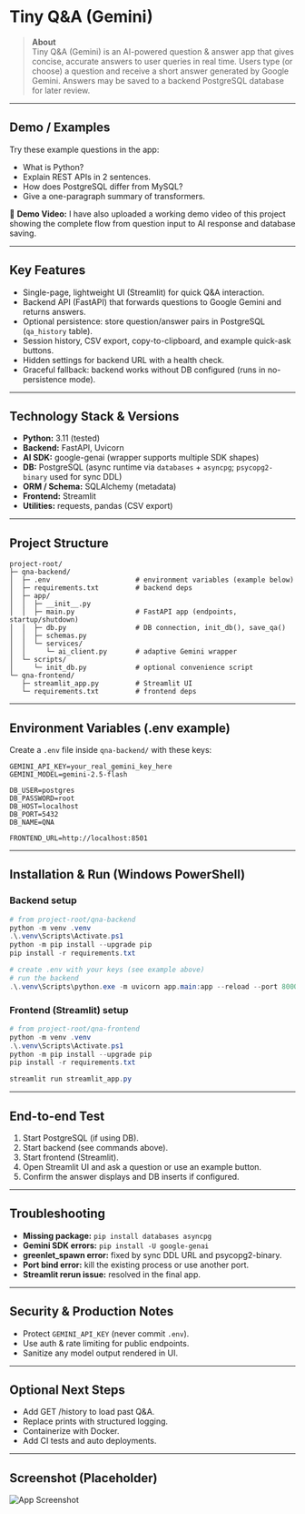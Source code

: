# Tiny Q&A (Gemini)

> **About**  
> Tiny Q&A (Gemini) is an AI-powered question & answer app that gives concise, accurate answers to user queries in real time. Users type (or choose) a question and receive a short answer generated by Google Gemini. Answers may be saved to a backend PostgreSQL database for later review.

---

## Demo / Examples
Try these example questions in the app:
- What is Python?  
- Explain REST APIs in 2 sentences.  
- How does PostgreSQL differ from MySQL?  
- Give a one-paragraph summary of transformers.

🎥 **Demo Video:** I have also uploaded a working demo video of this project showing the complete flow from question input to AI response and database saving.

---

## Key Features
- Single-page, lightweight UI (Streamlit) for quick Q&A interaction.
- Backend API (FastAPI) that forwards questions to Google Gemini and returns answers.
- Optional persistence: store question/answer pairs in PostgreSQL (`qa_history` table).
- Session history, CSV export, copy-to-clipboard, and example quick-ask buttons.
- Hidden settings for backend URL with a health check.
- Graceful fallback: backend works without DB configured (runs in no-persistence mode).

---

## Technology Stack & Versions
- **Python:** 3.11 (tested)
- **Backend:** FastAPI, Uvicorn
- **AI SDK:** google-genai (wrapper supports multiple SDK shapes)
- **DB:** PostgreSQL (async runtime via `databases` + `asyncpg`; `psycopg2-binary` used for sync DDL)
- **ORM / Schema:** SQLAlchemy (metadata)
- **Frontend:** Streamlit
- **Utilities:** requests, pandas (CSV export)

---

## Project Structure
```
project-root/
├─ qna-backend/
│  ├─ .env                     # environment variables (example below)
│  ├─ requirements.txt         # backend deps
│  ├─ app/
│  │  ├─ __init__.py
│  │  ├─ main.py               # FastAPI app (endpoints, startup/shutdown)
│  │  ├─ db.py                 # DB connection, init_db(), save_qa()
│  │  ├─ schemas.py
│  │  └─ services/
│  │     └─ ai_client.py       # adaptive Gemini wrapper
│  └─ scripts/
│     └─ init_db.py            # optional convenience script
└─ qna-frontend/
   ├─ streamlit_app.py         # Streamlit UI
   └─ requirements.txt         # frontend deps
```

---

## Environment Variables (.env example)
Create a `.env` file inside `qna-backend/` with these keys:

```
GEMINI_API_KEY=your_real_gemini_key_here
GEMINI_MODEL=gemini-2.5-flash

DB_USER=postgres
DB_PASSWORD=root
DB_HOST=localhost
DB_PORT=5432
DB_NAME=QNA

FRONTEND_URL=http://localhost:8501
```

---

## Installation & Run (Windows PowerShell)

### Backend setup
```powershell
# from project-root/qna-backend
python -m venv .venv
.\.venv\Scripts\Activate.ps1
python -m pip install --upgrade pip
pip install -r requirements.txt

# create .env with your keys (see example above)
# run the backend
.\.venv\Scripts\python.exe -m uvicorn app.main:app --reload --port 8000
```

### Frontend (Streamlit) setup
```powershell
# from project-root/qna-frontend
python -m venv .venv
.\.venv\Scripts\Activate.ps1
python -m pip install --upgrade pip
pip install -r requirements.txt

streamlit run streamlit_app.py
```

---

## End-to-end Test
1. Start PostgreSQL (if using DB).  
2. Start backend (see commands above).  
3. Start frontend (Streamlit).  
4. Open Streamlit UI and ask a question or use an example button.  
5. Confirm the answer displays and DB inserts if configured.

---

## Troubleshooting
- **Missing package:** `pip install databases asyncpg`
- **Gemini SDK errors:** `pip install -U google-genai`
- **greenlet_spawn error:** fixed by sync DDL URL and psycopg2-binary.
- **Port bind error:** kill the existing process or use another port.
- **Streamlit rerun issue:** resolved in the final app.

---

## Security & Production Notes
- Protect `GEMINI_API_KEY` (never commit `.env`).
- Use auth & rate limiting for public endpoints.
- Sanitize any model output rendered in UI.

---

## Optional Next Steps
- Add GET /history to load past Q&A.
- Replace prints with structured logging.
- Containerize with Docker.
- Add CI tests and auto deployments.

---

## Screenshot (Placeholder)
![App Screenshot](docs/screenshot.png)